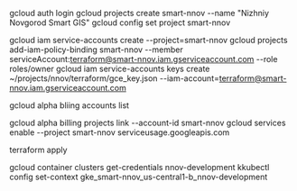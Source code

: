gcloud auth login
gcloud projects create smart-nnov --name "Nizhniy Novgorod Smart GIS"
gcloud config set project smart-nnov

gcloud iam service-accounts create --project=smart-nnov
gcloud projects add-iam-policy-binding smart-nnov --member serviceAccount:terraform@smart-nnov.iam.gserviceaccount.com --role roles/owner
gcloud iam service-accounts keys create ~/projects/nnov/terraform/gce_key.json --iam-account=terraform@smart-nnov.iam.gserviceaccount.com

gcloud alpha bliing accounts list

gcloud alpha billing projects link --account-id <Your account> smart-nnov
gcloud services enable --project smart-nnov serviceusage.googleapis.com

terraform apply

gcloud container clusters get-credentials nnov-development
kkubectl config set-context gke_smart-nnov_us-central1-b_nnov-development

